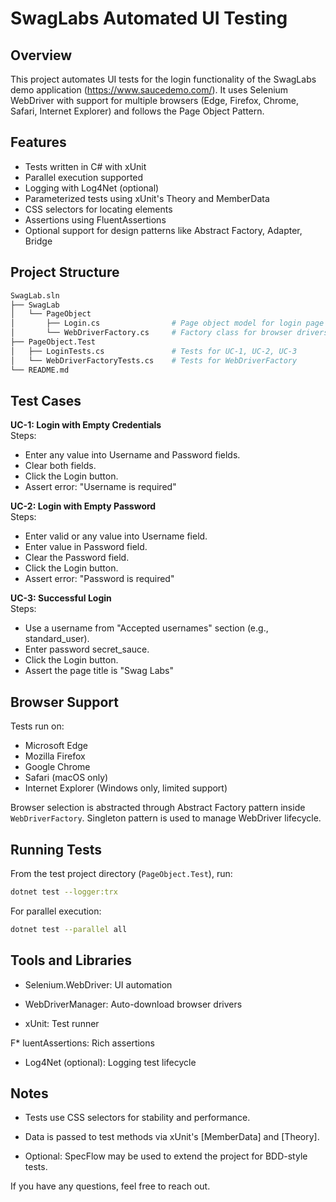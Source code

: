 # SwagLabs Automated UI Testing

## Overview

This project automates UI tests for the login functionality of the SwagLabs demo application (https://www.saucedemo.com/). It uses Selenium WebDriver with support for multiple browsers (Edge, Firefox, Chrome, Safari, Internet Explorer) and follows the Page Object Pattern.

## Features

- Tests written in C# with xUnit  
- Parallel execution supported  
- Logging with Log4Net (optional)  
- Parameterized tests using xUnit's Theory and MemberData  
- CSS selectors for locating elements  
- Assertions using FluentAssertions  
- Optional support for design patterns like Abstract Factory, Adapter, Bridge  

## Project Structure
```bash
SwagLab.sln
├── SwagLab
│   └── PageObject
│       ├── Login.cs                # Page object model for login page
│       └── WebDriverFactory.cs     # Factory class for browser drivers
├── PageObject.Test
│   ├── LoginTests.cs               # Tests for UC-1, UC-2, UC-3
│   └── WebDriverFactoryTests.cs    # Tests for WebDriverFactory
└── README.md
```

## Test Cases

**UC-1: Login with Empty Credentials**  
Steps:  
- Enter any value into Username and Password fields.  
- Clear both fields.  
- Click the Login button.  
- Assert error: "Username is required"  

**UC-2: Login with Empty Password**  
Steps:  
- Enter valid or any value into Username field.  
- Enter value in Password field.  
- Clear the Password field.  
- Click the Login button.  
- Assert error: "Password is required"  

**UC-3: Successful Login**  
Steps:  
- Use a username from "Accepted usernames" section (e.g., standard_user).  
- Enter password secret_sauce.  
- Click the Login button.  
- Assert the page title is "Swag Labs"  

## Browser Support

Tests run on:  
- Microsoft Edge  
- Mozilla Firefox  
- Google Chrome  
- Safari (macOS only)  
- Internet Explorer (Windows only, limited support)  

Browser selection is abstracted through Abstract Factory pattern inside `WebDriverFactory`. Singleton pattern is used to manage WebDriver lifecycle.

## Running Tests

From the test project directory (`PageObject.Test`), run:

```bash
dotnet test --logger:trx
```

For parallel execution:

```bash
dotnet test --parallel all
```

## Tools and Libraries
* Selenium.WebDriver: UI automation

* WebDriverManager: Auto-download browser drivers

* xUnit: Test runner

F* luentAssertions: Rich assertions

* Log4Net (optional): Logging test lifecycle

## Notes
* Tests use CSS selectors for stability and performance.

* Data is passed to test methods via xUnit's [MemberData] and [Theory].

* Optional: SpecFlow may be used to extend the project for BDD-style tests.

If you have any questions, feel free to reach out.
